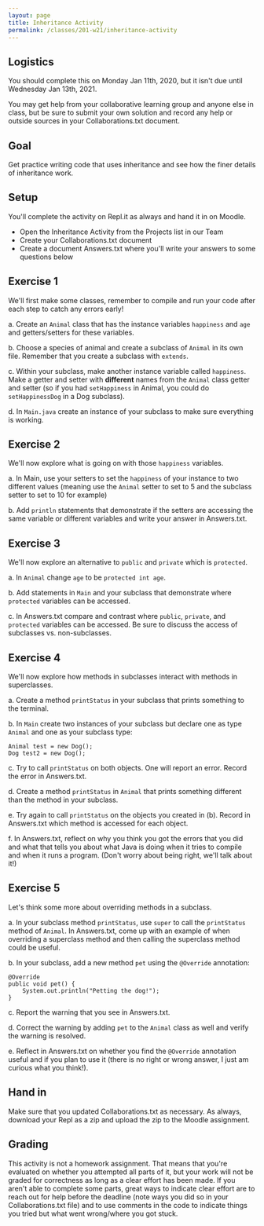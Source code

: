 ```yaml
---
layout: page
title: Inheritance Activity
permalink: /classes/201-w21/inheritance-activity
---
```


## Logistics
You should complete this on Monday Jan 11th, 2020, but it isn't due until Wednesday Jan 13th, 2021. 

You may get help from your collaborative learning group and anyone else in class, but be sure to submit your own solution and record any help or outside sources in your Collaborations.txt document.

## Goal
Get practice writing code that uses inheritance and see how the finer details of inheritance work.

## Setup
You'll complete the activity on Repl.it as always and hand it in on Moodle.
* Open the Inheritance Activity from the Projects list in our Team
* Create your Collaborations.txt document
* Create a document Answers.txt where you'll write your answers to some questions below

## Exercise 1
We'll first make some classes, remember to compile and run your code after each step to catch any errors early!

a. Create an `Animal` class that has the instance variables `happiness` and `age` and getters/setters for these variables.

b. Choose a species of animal and create a subclass of `Animal` in its own file. Remember that you create a subclass with `extends`. 

c. Within your subclass, make another instance variable called `happiness`. Make a getter and setter with **different** names from the `Animal` class getter and setter (so if you had `setHappiness` in Animal, you could do `setHappinessDog` in a Dog subclass).

d. In `Main.java` create an instance of your subclass to make sure everything is working.

## Exercise 2
We'll now explore what is going on with those `happiness` variables. 

a. In Main, use your setters to set the `happiness` of your instance to two different values (meaning use the `Animal` setter to set to 5 and the subclass setter to set to 10 for example)

b. Add `println` statements that demonstrate if the setters are accessing the same variable or different variables and write your answer in Answers.txt.

## Exercise 3
We'll now explore an alternative to `public` and `private` which is `protected`. 

a. In `Animal` change `age` to be `protected int age`.

b. Add statements in `Main` and your subclass that demonstrate where `protected` variables can be accessed.

c. In Answers.txt compare and contrast where `public`, `private`, and `protected` variables can be accessed. Be sure to discuss the access of subclasses vs. non-subclasses.

## Exercise 4
We'll now explore how methods in subclasses interact with methods in superclasses.

a. Create a method `printStatus` in your subclass that prints something to the terminal.

b. In `Main` create two instances of your subclass but declare one as type `Animal` and one as your subclass type:

```
Animal test = new Dog();
Dog test2 = new Dog();
```

c. Try to call `printStatus` on both objects. One will report an error. Record the error in Answers.txt.

d. Create a method `printStatus` in `Animal` that prints something different than the method in your subclass.

e. Try again to call `printStatus` on the objects you created in (b). Record in Answers.txt which method is accessed for each object.

f. In Answers.txt, reflect on why you think you got the errors that you did and what that tells you about what Java is doing when it tries to compile and when it runs a program. (Don't worry about being right, we'll talk about it!)

## Exercise 5
Let's think some more about overriding methods in a subclass.

a. In your subclass method `printStatus`, use `super` to call the `printStatus` method of `Animal`. In Answers.txt, come up with an example of when overriding a superclass method and then calling the superclass method could be useful.

b. In your subclass, add a new method `pet` using the `@Override` annotation:

```
@Override
public void pet() {
    System.out.println("Petting the dog!");
}
```

c. Report the warning that you see in Answers.txt.

d. Correct the warning by adding `pet` to the `Animal` class as well and verify the warning is resolved.

e. Reflect in Answers.txt on whether you find the `@Override` annotation useful and if you plan to use it (there is no right or wrong answer, I just am curious what you think!). 

## Hand in
Make sure that you updated Collaborations.txt as necessary. As always, download your Repl as a zip and upload the zip to the Moodle assignment.

## Grading
This activity is not a homework assignment. That means that you're evaluated on whether you attempted all parts of it, but your work will not be graded for correctness as long as a clear effort has been made. If you aren't able to complete some parts, great ways to indicate clear effort are to reach out for help before the deadline (note ways you did so in your Collaborations.txt file) and to use comments in the code to indicate things you tried but what went wrong/where you got stuck. 